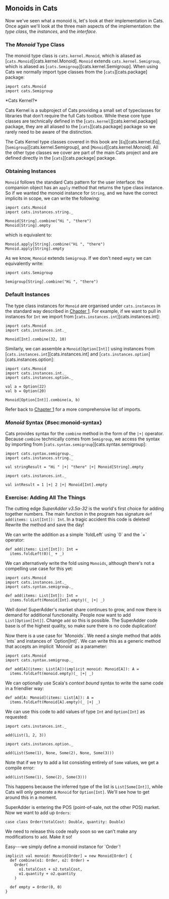 ## Monoids in Cats

Now we've seen what a monoid is, let's look at their implementation in Cats.
Once again we'll look at the three main aspects of the implementation:
the *type class*, the *instances*, and the *interface*.

### The *Monoid* Type Class

The monoid type class is `cats.kernel.Monoid`,
which is aliased as [`cats.Monoid`][cats.kernel.Monoid].
`Monoid` extends `cats.kernel.Semigroup`,
which is aliased as [`cats.Semigroup`][cats.kernel.Semigroup].
When using Cats we normally import type classes
from the [`cats`][cats.package] package:

```tut:book:silent
import cats.Monoid
import cats.Semigroup
```

<div class="callout callout-info">
*Cats Kernel?*

Cats Kernel is a subproject of Cats
providing a small set of typeclasses
for libraries that don't require the full Cats toolbox.
While these core type classes are technically
defined in the [`cats.kernel`][cats.kernel.package] package,
they are all aliased to the [`cats`][cats.package] package
so we rarely need to be aware of the distinction.

The Cats Kernel type classes covered in this book are
[`Eq`][cats.kernel.Eq],
[`Semigroup`][cats.kernel.Semigroup],
and [`Monoid`][cats.kernel.Monoid].
All the other type classes we cover
are part of the main Cats project and
are defined directly in the [`cats`][cats.package] package.
</div>

### Obtaining Instances

`Monoid` follows the standard Cats pattern for the user interface:
the companion object has an `apply` method that returns the type class instance.
So if we wanted the monoid instance for `String`,
and we have the correct implicits in scope, we can write the following:

```tut:book:silent
import cats.Monoid
import cats.instances.string._
```

```tut:book
Monoid[String].combine("Hi ", "there")
Monoid[String].empty
```

which is equivalent to:

```tut:book
Monoid.apply[String].combine("Hi ", "there")
Monoid.apply[String].empty
```

As we know, `Monoid` extends `Semigroup`.
If we don't need `empty` we can equivalently write:

```tut:book:silent
import cats.Semigroup
```

```tut:book
Semigroup[String].combine("Hi ", "there")
```

### Default Instances

The type class instances for `Monoid` are organised under `cats.instances`
in the standard way described in [Chapter 1](#importing-default-instances).
For example, if we want to pull in instances for `Int`
we import from [`cats.instances.int`][cats.instances.int]:

```tut:book:silent
import cats.Monoid
import cats.instances.int._
```

```tut:book
Monoid[Int].combine(32, 10)
```

Similarly, we can assemble a `Monoid[Option[Int]]` using
instances from [`cats.instances.int`][cats.instances.int]
and [`cats.instances.option`][cats.instances.option]:

```tut:book:silent
import cats.Monoid
import cats.instances.int._
import cats.instances.option._
```

```tut:book
val a = Option(22)
val b = Option(20)

Monoid[Option[Int]].combine(a, b)
```

Refer back to [Chapter 1](#importing-default-instances)
for a more comprehensive list of imports.

### *Monoid* Syntax {#sec:monoid-syntax}

Cats provides syntax for the `combine` method
in the form of the `|+|` operator.
Because `combine` technically comes from `Semigroup`,
we access the syntax by importing from [`cats.syntax.semigroup`][cats.syntax.semigroup]:

```tut:book:silent
import cats.syntax.semigroup._
import cats.instances.string._
```

```tut:book
val stringResult = "Hi " |+| "there" |+| Monoid[String].empty
```

```tut:book:silent
import cats.instances.int._
```

```tut:book
val intResult = 1 |+| 2 |+| Monoid[Int].empty
```

### Exercise: Adding All The Things

The cutting edge *SuperAdder v3.5a-32* is the world's first choice for adding together numbers.
The main function in the program has signature `def add(items: List[Int]): Int`.
In a tragic accident this code is deleted! Rewrite the method and save the day!

<div class="solution">
We can write the addition as a simple `foldLeft` using `0` and the `+` operator:

```tut:book:silent
def add(items: List[Int]): Int =
  items.foldLeft(0)(_ + _)
```

We can alternatively write the fold using `Monoids`,
although there's not a compelling use case for this yet:

```tut:book:silent
import cats.Monoid
import cats.instances.int._
import cats.syntax.semigroup._

def add(items: List[Int]): Int =
  items.foldLeft(Monoid[Int].empty)(_ |+| _)
```
</div>

Well done! SuperAdder's market share continues to grow,
and now there is demand for additional functionality.
People now want to add `List[Option[Int]]`.
Change `add` so this is possible.
The SuperAdder code base is of the highest quality,
so make sure there is no code duplication!

<div class="solution">
Now there is a use case for `Monoids`.
We need a single method that adds `Ints` and instances of `Option[Int]`.
We can write this as a generic method that accepts an implicit `Monoid` as a parameter:

```tut:book:silent
import cats.Monoid
import cats.syntax.semigroup._

def add[A](items: List[A])(implicit monoid: Monoid[A]): A =
  items.foldLeft(monoid.empty)(_ |+| _)
```

We can optionally use Scala's *context bound* syntax to write the same code in a friendlier way:

```tut:book:silent
def add[A: Monoid](items: List[A]): A =
  items.foldLeft(Monoid[A].empty)(_ |+| _)
```

We can use this code to add values of type `Int` and `Option[Int]` as requested:

```tut:book:silent
import cats.instances.int._
```

```tut:book
add(List(1, 2, 3))
```

```tut:book:silent
import cats.instances.option._
```

```tut:book
add(List(Some(1), None, Some(2), None, Some(3)))
```

Note that if we try to add a list consisting entirely of `Some` values,
we get a compile error:

```tut:book:fail
add(List(Some(1), Some(2), Some(3)))
```

This happens because the inferred type of the list is `List[Some[Int]]`,
while Cats will only generate a `Monoid` for `Option[Int]`.
We'll see how to get around this in a moment.
</div>

SuperAdder is entering the POS (point-of-sale, not the other POS) market.
Now we want to add up `Orders`:

```tut:book:silent
case class Order(totalCost: Double, quantity: Double)
```

We need to release this code really soon so we can't make any modifications to `add`.
Make it so!

<div class="solution">
Easy---we simply define a monoid instance for `Order`!

```tut:book:silent
implicit val monoid: Monoid[Order] = new Monoid[Order] {
  def combine(o1: Order, o2: Order) =
    Order(
      o1.totalCost + o2.totalCost,
      o1.quantity + o2.quantity
    )

  def empty = Order(0, 0)
}
```
</div>

